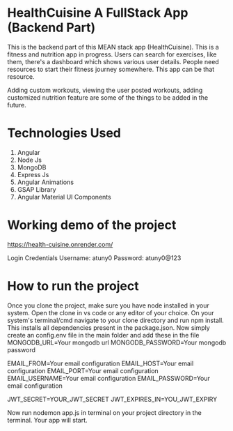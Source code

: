 # HealthCuisine A FullStack App (Backend Part)
This is the backend part of this MEAN stack app (HealthCuisine). This is a fitness and nutrition app in progress. Users can search for exercises, like them, there's a dashboard which shows various user details. People need resources to start their fitness journey somewhere. This app can be that resource.

Adding custom workouts, viewing the user posted workouts, adding customized nutrition feature are some of the things to be added in the future.

# Technologies Used
1. Angular
2. Node Js
3. MongoDB
4. Express Js
5. Angular Animations
6. GSAP Library
7. Angular Material UI Components

# Working demo of the project
https://health-cuisine.onrender.com/

Login Credentials
Username: atuny0
Password: atuny0@123

# How to run the project
Once you clone the project, make sure you have node installed in your system. Open the clone in vs code or any editor of your choice. On your system's terminal/cmd navigate to your clone directory and run npm install. This installs all dependencies present in the package.json. Now simply create an config.env file in the main folder and add these in the file
MONGODB_URL=Your mongodb url
MONGODB_PASSWORD=Your mongodb password

EMAIL_FROM=Your email configuration
EMAIL_HOST=Your email configuration
EMAIL_PORT=Your email configuration
EMAIL_USERNAME=Your email configuration
EMAIL_PASSWORD=Your email configuration

JWT_SECRET=YOUR_JWT_SECRET
JWT_EXPIRES_IN=YOU_JWT_EXPIRY

Now run nodemon app.js in terminal on your project directory in the terminal. Your app will start.

